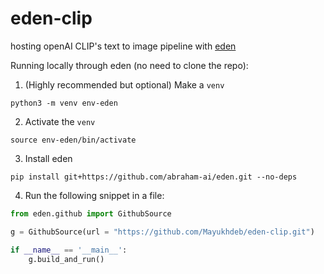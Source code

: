 # eden-clip
hosting openAI CLIP's text to image pipeline with [eden](https://github.com/abraham-ai/eden)

Running locally through eden (no need to clone the repo):

1. (Highly recommended but optional) Make a `venv`

```
python3 -m venv env-eden
```

2. Activate the `venv`

```
source env-eden/bin/activate
```

3. Install eden

```
pip install git+https://github.com/abraham-ai/eden.git --no-deps
```

4. Run the following snippet in a file:

```python
from eden.github import GithubSource

g = GithubSource(url = "https://github.com/Mayukhdeb/eden-clip.git")

if __name__ == '__main__':
    g.build_and_run()
```


